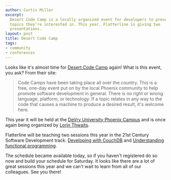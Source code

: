 ```yaml
--- 
author: Curtis Miller
excerpt:
  Desert Code Camp is a locally organized event for developers to present on
  topics they're interested in. This year, Flatterline is giving two
  presentations.
layout: post
title: Desert Code Camp
tags: 
- community
- conferences
---
```


Looks like it's almost time for [Desert Code Camp](http://desertcodecamp.com/) again! What is this event, you ask? From their site:

> Code Camps have been taking place all over the country.  This is a free, one-day event put on by the local Phoenix community to help promote software development in general.  There is no right or wrong language, platform, or technology.  If a topic relates in any way to the code that causes a machine to produce a desired result, it's welcome here.

This year it will be held at the [DeVry University Phoenix Campus](http://www.devry.edu/locations/campuses/loc_phoenixcampus.jsp) and is once again being organized by [Lorin Thwaits](http://geekswithblogs.net/lorint/Default.aspx).

Flatterline will be teaching two sessions this year in the 21st Century Software Development track: [Developing with CouchDB](http://desertcodecamp.com/signUp.aspx?session=495) and [Understanding functional programming](http://desertcodecamp.com/signUp.aspx?session=477).

The schedule became available today, so if you haven't registered do so now and build your schedule for Saturday. It looks like there are a lot of great sessions this year and we can't wait to learn from all of our colleagues. See you there!
